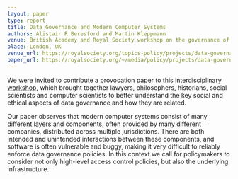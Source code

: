 ```yaml
---
layout: paper
type: report
title: Data Governance and Modern Computer Systems
authors: Alistair R Beresford and Martin Kleppmann
venue: British Academy and Royal Society workshop on the governance of data and its uses
place: London, UK
venue_url: https://royalsociety.org/topics-policy/projects/data-governance/
paper_url: https://royalsociety.org/~/media/policy/projects/data-governance/data-governance-workshop-meeting-notes-26-july-2016.pdf
---
```


We were invited to contribute a provocation paper to this interdisciplinary
[workshop](https://royalsociety.org/topics-policy/projects/data-governance/), which
brought together lawyers, philosophers, historians, social scientists and computer
scientists to better understand the key social and ethical aspects of data
governance and how they are related.

Our paper observes that modern computer systems consist of many different layers
and components, often provided by many different companies, distributed across
multiple jurisdictions. There are both intended and unintended interactions
between these components, and software is often vulnerable and buggy, making it
very difficult to reliably enforce data governance policies. In this context we
call for policymakers to consider not only high-level access control policies,
but also the underlying infrastructure.
